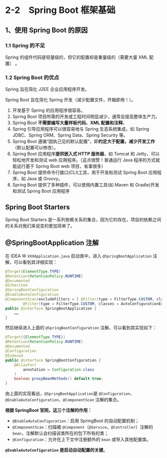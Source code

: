 # 2-2　Spring Boot 框架基础

## 1、使用 Spring Boot 的原因

### 1.1 Spring 的不足

Spring 的组件代码是轻量级的，但它的配置却是重量级的（需要大量 XML 配置） 。

### 1.2 Spring Boot 的优点

Spring 旨在简化 J2EE 企业应用程序开发。

Spring Boot  旨在简化 Spring 开发（减少配置文件，开箱即用！）。

1. 开发基于 Spring 的应用程序很容易。
2. Spring Boot 项目所需的开发或工程时间明显减少，通常会提高整体生产力。
3. Spring Boot **不需要编写大量样板代码、XML 配置和注释**。
4. Spring 引导应用程序可以很容易地与 Spring 生态系统集成，如 Spring JDBC、Spring ORM、Spring Data、Spring Security 等。
5. Spring Boot 遵循“固执己见的默认配置”，即**约定大于配置，减少开发工作**（默认配置可以修改）。
6. Spring Boot 应用程序**提供嵌入式 HTTP 服务器**，如 Tomcat 和 Jetty，可以轻松地开发和测试 web 应用程序。（这点很赞！普通运行 Java 程序的方式就能运行基于 Spring Boot web 项目，省事很多）
7. Spring Boot 提供命令行接口(CLI)工具，用于开发和测试 Spring Boot 应用程序，如 Java 或 Groovy。
8. Spring Boot 提供了多种插件，可以使用内置工具(如 Maven 和 Gradle)开发和测试 Spring Boot 应用程序



##  Spring Boot Starters

Spring Boot Starters 是一系列依赖关系的集合，因为它的存在，项目的依赖之间的关系对我们来说变的更加简单了。

## @SpringBootApplication 注解

在 IDEA 中 `XXXApplication.java` 启动类中，进入 `@SpringBootApplication` 注解，可以看到其详细实现：

```java
@Target(ElementType.TYPE)
@Retention(RetentionPolicy.RUNTIME)
@Documented
@Inherited
@SpringBootConfiguration
@EnableAutoConfiguration
@ComponentScan(excludeFilters = { @Filter(type = FilterType.CUSTOM, classes = TypeExcludeFilter.class),
		@Filter(type = FilterType.CUSTOM, classes = AutoConfigurationExcludeFilter.class) })
public @interface SpringBootApplication {
    ……
}
```

然后继续进入上面的 `@SpringBootConfiguration` 注解，可以看到其实现如下：

```java
@Target({ElementType.TYPE})
@Retention(RetentionPolicy.RUNTIME)
@Documented
@Configuration
@Indexed
public @interface SpringBootConfiguration {
    @AliasFor(
        annotation = Configuration.class
    )
    boolean proxyBeanMethods() default true;
}
```

由上面的实现看出，`@SpringBootApplication`是 `@Configuration`、`@EnableAutoConfiguration`、`@ComponentScan` 注解的集合。

**根据 SpringBoot 官网，这三个注解的作用：**

+ `@EnableAutoConfiguration`：启用 SpringBoot 的自动配置机制；
+ `@ComponentScan`：扫描被 `@Component`（`@Service`，`@Controller`）注解的 `bean`，注解默认会扫描该类所在的包下所有的类；
+ `@Configuration`：允许在上下文中注册额外的 `bean` 或导入其他配置类。

**`@EnableAutoConfiguration` 是启动自动配置的关键**。

